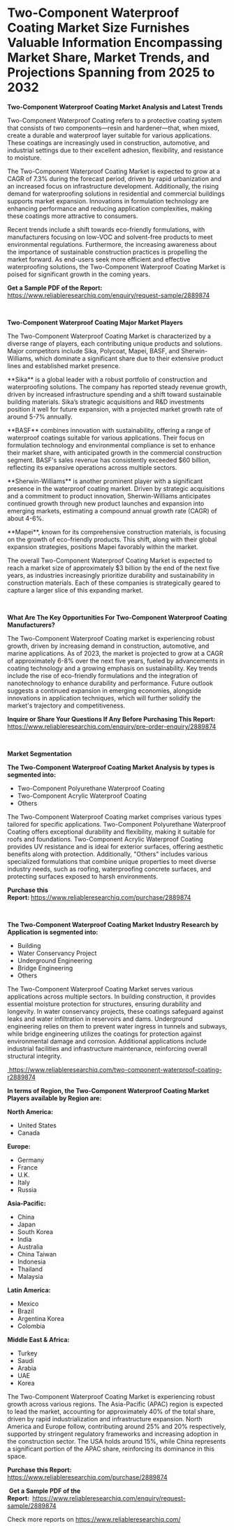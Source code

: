 <p><h1>Two-Component Waterproof Coating Market Size Furnishes Valuable Information Encompassing Market Share, Market Trends, and Projections Spanning from 2025 to 2032</h1></p><p><strong>Two-Component Waterproof Coating Market Analysis and Latest Trends</strong></p>
<p><p>Two-Component Waterproof Coating refers to a protective coating system that consists of two components—resin and hardener—that, when mixed, create a durable and waterproof layer suitable for various applications. These coatings are increasingly used in construction, automotive, and industrial settings due to their excellent adhesion, flexibility, and resistance to moisture.</p><p>The Two-Component Waterproof Coating Market is expected to grow at a CAGR of 7.3% during the forecast period, driven by rapid urbanization and an increased focus on infrastructure development. Additionally, the rising demand for waterproofing solutions in residential and commercial buildings supports market expansion. Innovations in formulation technology are enhancing performance and reducing application complexities, making these coatings more attractive to consumers.</p><p>Recent trends include a shift towards eco-friendly formulations, with manufacturers focusing on low-VOC and solvent-free products to meet environmental regulations. Furthermore, the increasing awareness about the importance of sustainable construction practices is propelling the market forward. As end-users seek more efficient and effective waterproofing solutions, the Two-Component Waterproof Coating Market is poised for significant growth in the coming years.</p></p>
<p><strong>Get a Sample PDF of the Report:&nbsp;</strong> <a href="https://www.reliableresearchiq.com/enquiry/request-sample/2889874?utm_campaign=3350&utm_medium=2&utm_source=Github&utm_content=ia&utm_term=14032025&utm_id=two-component-waterproof-coating">https://www.reliableresearchiq.com/enquiry/request-sample/2889874</a></p>
<p>&nbsp;</p>
<p><strong>Two-Component Waterproof Coating Major Market Players</strong></p>
<p><p>The Two-Component Waterproof Coating Market is characterized by a diverse range of players, each contributing unique products and solutions. Major competitors include Sika, Polycoat, Mapei, BASF, and Sherwin-Williams, which dominate a significant share due to their extensive product lines and established market presence.</p><p>**Sika** is a global leader with a robust portfolio of construction and waterproofing solutions. The company has reported steady revenue growth, driven by increased infrastructure spending and a shift toward sustainable building materials. Sika’s strategic acquisitions and R&D investments position it well for future expansion, with a projected market growth rate of around 5-7% annually.</p><p>**BASF** combines innovation with sustainability, offering a range of waterproof coatings suitable for various applications. Their focus on formulation technology and environmental compliance is set to enhance their market share, with anticipated growth in the commercial construction segment. BASF's sales revenue has consistently exceeded $60 billion, reflecting its expansive operations across multiple sectors.</p><p>**Sherwin-Williams** is another prominent player with a significant presence in the waterproof coating market. Driven by strategic acquisitions and a commitment to product innovation, Sherwin-Williams anticipates continued growth through new product launches and expansion into emerging markets, estimating a compound annual growth rate (CAGR) of about 4-6%.</p><p>**Mapei**, known for its comprehensive construction materials, is focusing on the growth of eco-friendly products. This shift, along with their global expansion strategies, positions Mapei favorably within the market.</p><p>The overall Two-Component Waterproof Coating Market is expected to reach a market size of approximately $3 billion by the end of the next five years, as industries increasingly prioritize durability and sustainability in construction materials. Each of these companies is strategically geared to capture a larger slice of this expanding market.</p></p>
<p>&nbsp;</p>
<p><strong>What Are The Key Opportunities For Two-Component Waterproof Coating Manufacturers?</strong></p>
<p><p>The Two-Component Waterproof Coating market is experiencing robust growth, driven by increasing demand in construction, automotive, and marine applications. As of 2023, the market is projected to grow at a CAGR of approximately 6-8% over the next five years, fueled by advancements in coating technology and a growing emphasis on sustainability. Key trends include the rise of eco-friendly formulations and the integration of nanotechnology to enhance durability and performance. Future outlook suggests a continued expansion in emerging economies, alongside innovations in application techniques, which will further solidify the market's trajectory and competitiveness.</p></p>
<p><strong>Inquire or Share Your Questions If Any Before Purchasing This Report:</strong> <a href="https://www.reliableresearchiq.com/enquiry/pre-order-enquiry/2889874?utm_campaign=3350&utm_medium=2&utm_source=Github&utm_content=ia&utm_term=14032025&utm_id=two-component-waterproof-coating">https://www.reliableresearchiq.com/enquiry/pre-order-enquiry/2889874</a></p>
<p>&nbsp;</p>
<p><strong>Market Segmentation</strong></p>
<p><strong>The Two-Component Waterproof Coating Market Analysis by types is segmented into:</strong></p>
<p><ul><li>Two-Component Polyurethane Waterproof Coating</li><li>Two-Component Acrylic Waterproof Coating</li><li>Others</li></ul></p>
<p><p>The Two-Component Waterproof Coating market comprises various types tailored for specific applications. Two-Component Polyurethane Waterproof Coating offers exceptional durability and flexibility, making it suitable for roofs and foundations. Two-Component Acrylic Waterproof Coating provides UV resistance and is ideal for exterior surfaces, offering aesthetic benefits along with protection. Additionally, "Others" includes various specialized formulations that combine unique properties to meet diverse industry needs, such as roofing, waterproofing concrete surfaces, and protecting surfaces exposed to harsh environments.</p></p>
<p><strong>Purchase this Report:&nbsp;</strong><a href="https://www.reliableresearchiq.com/purchase/2889874?utm_campaign=3350&utm_medium=2&utm_source=Github&utm_content=ia&utm_term=14032025&utm_id=two-component-waterproof-coating">https://www.reliableresearchiq.com/purchase/2889874</a></p>
<p>&nbsp;</p>
<p><strong>The Two-Component Waterproof Coating Market Industry Research by Application is segmented into:</strong></p>
<p><ul><li>Building</li><li>Water Conservancy Project</li><li>Underground Engineering</li><li>Bridge Engineering</li><li>Others</li></ul></p>
<p><p>The Two-Component Waterproof Coating Market serves various applications across multiple sectors. In building construction, it provides essential moisture protection for structures, ensuring durability and longevity. In water conservancy projects, these coatings safeguard against leaks and water infiltration in reservoirs and dams. Underground engineering relies on them to prevent water ingress in tunnels and subways, while bridge engineering utilizes the coatings for protection against environmental damage and corrosion. Additional applications include industrial facilities and infrastructure maintenance, reinforcing overall structural integrity.</p></p>
<p><a href="https://www.reliableresearchiq.com/two-component-waterproof-coating-r2889874?utm_campaign=3350&utm_medium=2&utm_source=Github&utm_content=ia&utm_term=14032025&utm_id=two-component-waterproof-coating">&nbsp;https://www.reliableresearchiq.com/two-component-waterproof-coating-r2889874</a></p>
<p><strong>In terms of Region, the Two-Component Waterproof Coating Market Players available by Region are:</strong></p>
<p>
    <p> <strong> North America: </strong>
        <ul>
            <li>United States</li>
            <li>Canada</li>
        </ul>
        </p> 
    <p> <strong> Europe: </strong>
        <ul>
            <li>Germany</li>
            <li>France</li>
            <li>U.K.</li>
            <li>Italy</li>
            <li>Russia</li>
        </ul>
        </p> 
    <p> <strong> Asia-Pacific: </strong>
        <ul>
            <li>China</li>
            <li>Japan</li>
            <li>South Korea</li>
            <li>India</li>
            <li>Australia</li>
            <li>China Taiwan</li>
            <li>Indonesia</li>
            <li>Thailand</li>
            <li>Malaysia</li>
        </ul>
        </p> 
    <p> <strong> Latin America: </strong>
        <ul>
            <li>Mexico</li>
            <li>Brazil</li>
            <li>Argentina Korea</li>
            <li>Colombia</li>
        </ul>
        </p> 
    <p> <strong> Middle East & Africa: </strong>
        <ul>
            <li>Turkey</li>
            <li>Saudi</li>
            <li>Arabia</li>
            <li>UAE</li>
            <li>Korea</li>
        </ul>
    </p>
    </p>
<p><p>The Two-Component Waterproof Coating Market is experiencing robust growth across various regions. The Asia-Pacific (APAC) region is expected to lead the market, accounting for approximately 40% of the total share, driven by rapid industrialization and infrastructure expansion. North America and Europe follow, contributing around 25% and 20% respectively, supported by stringent regulatory frameworks and increasing adoption in the construction sector. The USA holds around 15%, while China represents a significant portion of the APAC share, reinforcing its dominance in this space.</p></p>
<p><strong>Purchase this Report: </strong><a href="https://www.reliableresearchiq.com/purchase/2889874?utm_campaign=3350&utm_medium=2&utm_source=Github&utm_content=ia&utm_term=14032025&utm_id=two-component-waterproof-coating">https://www.reliableresearchiq.com/purchase/2889874</a></p>
<p>&nbsp;<strong>Get a Sample PDF of the Report:&nbsp;&nbsp;</strong><a href="https://www.reliableresearchiq.com/enquiry/request-sample/2889874?utm_campaign=3350&utm_medium=2&utm_source=Github&utm_content=ia&utm_term=14032025&utm_id=two-component-waterproof-coating">https://www.reliableresearchiq.com/enquiry/request-sample/2889874</a></p>
<p><strong></strong></p>
<p>Check more reports on <a href="https://www.reliableresearchiq.com/?utm_campaign=3350&utm_medium=2&utm_source=Github&utm_content=ia&utm_term=14032025&utm_id=two-component-waterproof-coating">https://www.reliableresearchiq.com/</a></p>
